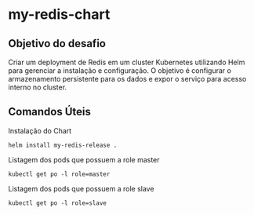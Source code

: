 # my-redis-chart

## Objetivo do desafio
Criar um deployment de Redis em um cluster Kubernetes utilizando Helm para gerenciar a instalação e configuração. O objetivo é configurar o armazenamento persistente para os dados e expor o serviço para acesso interno no cluster.

## Comandos Úteis
Instalação do Chart
```
helm install my-redis-release .
```
Listagem dos pods que possuem a role master
```
kubectl get po -l role=master
```
Listagem dos pods que possuem a role slave
```
kubectl get po -l role=slave
```